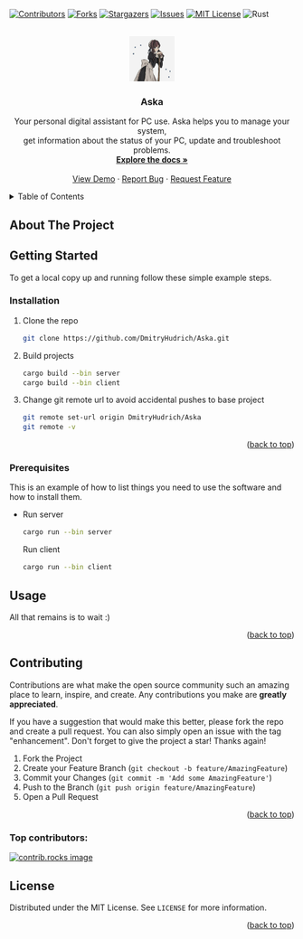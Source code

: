 <a id="readme-top"></a>


[![Contributors][contributors-shield]][contributors-url]
[![Forks][forks-shield]][forks-url]
[![Stargazers][stars-shield]][stars-url]
[![Issues][issues-shield]][issues-url]
[![MIT License][license-shield]][license-url]
![Rust]


<!-- PROJECT LOGO //TODO Add lodo -->
<br />
<div align="center">
  <a href="https://github.com/DmitryHudrich/Aska">
    <img src="images/logo.png" alt="Logo" width="80" height="80">
  </a>

<h3 align="center">Aska</h3>

  <p align="center">
    Your personal digital assistant for PC use. Aska helps you to manage your system,
    </br>
    get information about the status of your PC, update and troubleshoot problems.
    <br />
    <a href="https://github.com/DmitryHudrich/Aska"><strong>Explore the docs »</strong></a>
    <br />
    <br />
    <a href="https://github.com/DmitryHudrich/Aska">View Demo</a>
    ·
    <a href="https://github.com/DmitryHudrich/Aska/issues/new?labels=bug&template=bug-report---.md">Report Bug</a>
    ·
    <a href="https://github.com/DmitryHudrich/Aska/issues/new?labels=enhancement&template=feature-request---.md">Request Feature</a>
  </p>
</div>



<!-- TABLE OF CONTENTS -->
<details>
  <summary>Table of Contents</summary>
  <ol>
    <li>
      <a href="#about-the-project">About The Project</a>
    </li>
    <li>
      <a href="#getting-started">Getting Started</a>
      <ul>
        <li><a href="#prerequisites">Prerequisites</a></li>
        <li><a href="#installation">Installation</a></li>
      </ul>
    </li>
    <li><a href="#usage">Usage</a></li>
    <li><a href="#contributing">Contributing</a></li>
    <li><a href="#license">License</a></li>
  </ol>
</details>



<!-- ABOUT THE PROJECT -->
## About The Project


<!-- GETTING STARTED -->
## Getting Started

To get a local copy up and running follow these simple example steps.

### Installation

1. Clone the repo
   ```sh
   git clone https://github.com/DmitryHudrich/Aska.git
   ```
2. Build projects
   ```sh
   cargo build --bin server
   cargo build --bin client
   ```
3. Change git remote url to avoid accidental pushes to base project
   ```sh
   git remote set-url origin DmitryHudrich/Aska
   git remote -v
   ```

<p align="right">(<a href="#readme-top">back to top</a>)</p>

### Prerequisites

This is an example of how to list things you need to use the software and how to install them.
* Run server
  ```sh
  cargo run --bin server
  ```

  Run client
  ```sh
  cargo run --bin client
  ```


<!-- USAGE EXAMPLES -->
## Usage

All that remains is to wait :)

<p align="right">(<a href="#readme-top">back to top</a>)</p>



<!-- CONTRIBUTING -->
## Contributing

Contributions are what make the open source community such an amazing place to learn, inspire, and create. Any contributions you make are **greatly appreciated**.

If you have a suggestion that would make this better, please fork the repo and create a pull request. You can also simply open an issue with the tag "enhancement".
Don't forget to give the project a star! Thanks again!

1. Fork the Project
2. Create your Feature Branch (`git checkout -b feature/AmazingFeature`)
3. Commit your Changes (`git commit -m 'Add some AmazingFeature'`)
4. Push to the Branch (`git push origin feature/AmazingFeature`)
5. Open a Pull Request

<p align="right">(<a href="#readme-top">back to top</a>)</p>

### Top contributors:

<a href="https://github.com/DmitryHudrich/Aska/graphs/contributors">
  <img src="https://contrib.rocks/image?repo=DmitryHudrich/Aska" alt="contrib.rocks image" />
</a>



<!-- LICENSE -->
## License

Distributed under the MIT License. See `LICENSE` for more information.

<p align="right">(<a href="#readme-top">back to top</a>)</p>




<!-- MARKDOWN LINKS & IMAGES -->
[contributors-shield]: https://img.shields.io/github/contributors/DmitryHudrich/Aska.svg?style=for-the-badge
[contributors-url]: https://github.com/DmitryHudrich/Aska/graphs/contributors
[forks-shield]: https://img.shields.io/github/forks/DmitryHudrich/Aska.svg?style=for-the-badge
[forks-url]: https://github.com/DmitryHudrich/Aska/network/members
[stars-shield]: https://img.shields.io/github/stars/DmitryHudrich/Aska.svg?style=for-the-badge
[stars-url]: https://github.com/DmitryHudrich/Aska/stargazers
[issues-shield]: https://img.shields.io/github/issues/DmitryHudrich/Aska.svg?style=for-the-badge
[issues-url]: https://github.com/DmitryHudrich/Aska/issues
[license-shield]: https://img.shields.io/github/license/DmitryHudrich/Aska.svg?style=for-the-badge
[license-url]: https://github.com/DmitryHudrich/Aska/blob/main/LICENSE
[linkedin-url]: https://linkedin.com/in/linkedin_username
[product-screenshot]: images/screenshot.png

[Rust]:  	https://img.shields.io/badge/Rust-000000?style=for-the-badge&logo=rust&logoColor=white
[Views]: https://img.shields.io/github/watchers/DmitryHudrich/Aska.svg
